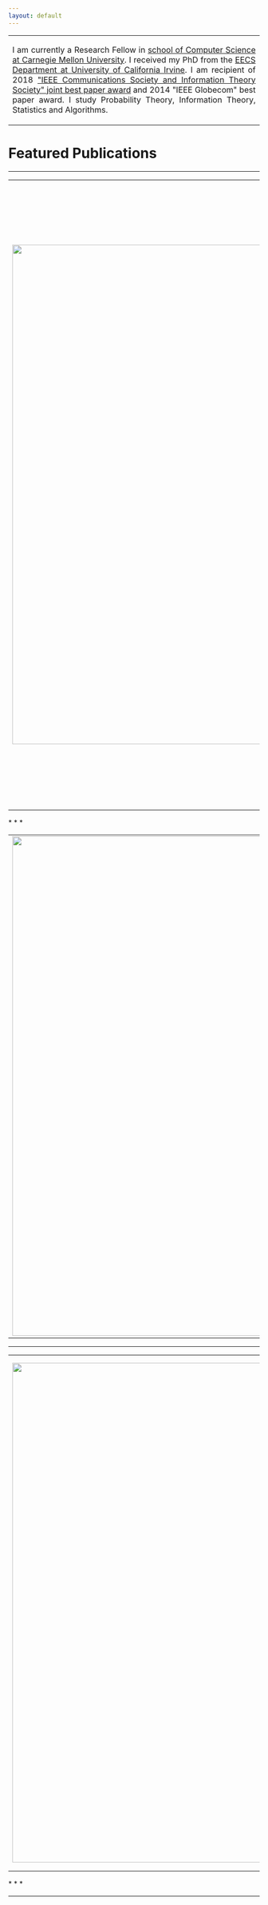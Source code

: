 ```yaml
---
layout: default
---
```

<div class="menu-container noselect">
   <table class="content-table">
      <tr>
        <td>
          <p align="justify" class="text right-align text-large add-top-margin" style="width:100%;">
              I am currently a Research Fellow in <a href="https://www.cs.cmu.edu/"> school of Computer Science at Carnegie Mellon University</a>. I received my PhD from the <a href="https://engineering.uci.edu/dept/eecs">EECS Department at University of California Irvine</a>. I am recipient of 2018 <a href="https://ieeexplore.ieee.org/abstract/document/8581557">"IEEE Communications Society and Information Theory Society" joint best paper award</a> and 2014 "IEEE Globecom" best paper award. I study Probability Theory, Information Theory, Statistics and Algorithms.
          </p>
        </td>
      </tr>
   </table>
</div>




# Featured Publications
* * *

<div class="menu-container noselect">
   <table class="content-table">
    <col width="500px" />
    <col width="800px" />
      <tr>
        <td>
          <img class="left-align image noselect" src="/images/figgg.png" width="1000">
        </td>
        <td>
          <p  class="text right-align text-large add-top-margin" align="center">
            <font style="font-size:20px">ForestDSH: A Universal Hash Design for Discrete Probability Distributions</font><br>
            <font style="font-size:15px">Arash Gholami Davoodi, Sean Chang, Hyun Gon Yoo, Anubhav Baweja, Mihir Mongia and Hosein Mohimani<br>
            DAMI 2020</font><br></p>
           <p align="justify" class="text right-align text-large add-top-margin">
            <font style="font-size:13px">In this paper, we consider the problem of classification of M high dimensional queries to N high dimensional classes  where A and B are discrete alphabets and the probabilistic model that relates data to the classes P(x,y) is known. The problem is analogous to the  nearest neighbor search problem, where the goal is to find the data point in a database that is the most similar to a query point. To solve our high dimensional classification problem, we introduce distribution sensitive hashes that map jointly generated pairs (x,y)~P  to the same bucket with probability higher than random pairs x~P^X and y~P^Y, where  P^X and P^Y are the marginal probability distributions of P. We design distribution sensitive hashes using a forest of decision trees and we show that the complexity of search grows with O(N^lambda(P)) where lambda(P) is expressed in an analytical form.  </font><br>
<font style="font-size:15px"> </font>
          </p>
        </td>
      </tr>
   </table>
</div>
* * *

<div class="menu-container noselect">
   <table class="content-table">
    <col width="500px" />
    <col width="800px" />
      <tr>
        <td>
          <img class="left-align image noselect" src="/images/figs.png" width="1000">
        </td>
        <td>
          <p class="text right-align text-large add-top-margin" style="width:100%;" align="center">
            <font style="font-size:20px">Sum-set inequalities from aligned image sets: Instruments for robust GDoF bounds </font><br>
            <font style="font-size:15px">Arash Gholami Davoodi and Syed Ali Jafar</font><br>
              IEEE Transactions  on Information Theory, 2020<br>
             </p>
             <p align="justify" class="text right-align text-large add-top-margin" style="width:100%;" >
            <font style="font-size:13px">Sum-set inequalities specialized to the generalized degrees of freedom (GDoF)
framework are presented in this paper. These are information theoretic lower bounds on the entropy of bounded density
linear combinations of discrete, power-limited dependent random variables in terms of the joint
entropies of arbitrary linear combinations of new random variables that are obtained by power
level partitioning of the original random variables. </font><br>
                </p>
           <p class="text right-align text-large add-top-margin" style="width:100%;" align="center">
<font style="font-size:15px"> <a href="https://arxiv.org/pdf/1703.01168.pdf">PDF</a> </font>
          </p>
        </td>
      </tr>
   </table>
</div>

* * *

<div class="menu-container noselect">
   <table class="content-table">
    <col width="500px" />
    <col width="800px" />
      <tr>
        <td>
          <img class="left-align image noselect" src="/images/Model.png" width="1000">
        </td>
        <td>
          <p  class="text right-align text-large add-top-margin" align="center">
            <font style="font-size:20px">Measuring Mutual Information Between All Pairs of Variables in Subquadratic Complexity</font><br>
            <font style="font-size:15px">Mohsen Ferdowsi, Arash Gholami Davoodi,  and Hosein Mohimani<br>
            AISTATS 2020</font><br>
            </p>
            <p align="justify" class="text right-align text-large add-top-margin" >
            <font style="font-size:13px">Finding associations between pairs of variables in large datasets is crucial for various disciplines. The brute force method for solving this problem requires computing the mutual information between (N choose 2) pairs. In this paper, we consider the problem of finding pairs of variables with high mutual information in sub-quadratic complexity. This problem is analogous to the nearest neighbor search, where the goal is to find pairs
among N variables that are similar to each other. To solve this problem, we develop a
new algorithm for finding associations based on constructing a decision tree that assigns a
hash to each variable, in a way that for pairs with higher mutual information, the chance
of having the same hash is higher. </font><br>
<font style="font-size:15px"> </font>
          </p>
        </td>
      </tr>
   </table>
</div>
* * *
<div class="menu-container noselect">
   <table class="content-table">
    <col width="500px" />
    <col width="800px" />
      <tr>
        <td>
          <img class="left-align image noselect" src="/images/ALS.png" width="1000">
        </td>
        <td>
          <p  class="text cright-align text-large add-top-margin" style="width:100%;" align="center">
              <font style="font-size:20px">Aligned image sets under channel uncertainty: Settling conjectures on the collapse of degrees of freedom under finite precision CSIT </font><br>
              <font style="font-size:15px">Arash Gholami Davoodi and Syed Ali Jafar<br>
                 IEEE Transactions on Information Theory, 2016</font><br>
              <font style="color:red;"> 2019 IEEE Communications Society and Information Theory Society Joint Best Paper Award in Paris, France and 2014 IEEE GLOBECOM Best Paper Award in Austin,Texas </font><br> 
             </p>
             <p align="justify" class="text right-align text-large add-top-margin" >
               <font style="font-size:13px">A conjecture made by Lapidoth et al. at Allerton 2005 (also an open problem presented at ITA 2006) states that the degrees of freedom (DoF) of a two user broadcast channel, where the transmitter is equipped with two antennas and each user is equipped with one antenna, must collapse under finite precision channel state information at the transmitter (CSIT). That this conjecture, which predates interference alignment, has remained unresolved, is emblematic of a pervasive lack of understanding of the DoF of wireless networks-including interference and X networks-under channel uncertainty at the transmitter(s). In this paper, we prove that the conjecture is true in all non-degenerate settings (e.g., where the probability density function of unknown channel coefficients exists and is bounded). This also settles a related recent conjecture by Tandon et al. We are also able to generalize the result to the collapse of DoF to unity under non-degenerate channel uncertainty for the general K-user interference and M × N user X networks as well. </font><br>
                </p>
           <p  class="text right-align text-large add-top-margin" align="center">
             <a href="https://ieeexplore.ieee.org/abstract/document/7502087"><font style="font-size:15px">PDF</font></a>
           </p>  
         </td>
      </tr>
   </table>
</div>


# Rest of Publications
* * *

<ul>
  <li>A. G. Davoodi, S. A. Jafar, "<a href="https://ieeexplore.ieee.org/abstract/document/8849793">DoF Region of the MIMO (M,N_1,N_2) Broadcast Channel with Partial CSIT," IEEE Transactions on Information Theory, 2020</a>. <p style="color:Brown;">Journal</p>  </li>
  <li>A. G. Davoodi, S. A. Jafar, "<a href="https://ieeexplore.ieee.org/abstract/document/8756112">Optimality of Simple Layered Superposition Coding in the 3 User MISO BC with Finite Precision CSIT," IEEE Transactions on Information Theory, 2019</a>. <p style="color:Brown;">Journal</p></li>
  <li>A. G. Davoodi, S. A. Jafar, "<a href="https://ieeexplore.ieee.org/abstract/document/8478408">Aligned Image Sets and the GDoF of Symmetric MIMO Interference Channel with Partial CSIT," IEEE Transactions on Information Theory, 2018</a>. <p style="color:Brown;">Journal</p></li>
     <li>A. G. Davoodi, S. A. Jafar, "<a href="https://ieeexplore.ieee.org/abstract/document/8409477">K-User Symmetric M*N MIMO Interference Channel with Finite Precision CSIT: A GDoF Perspective," IEEE Transactions on Information Theory, 2018</a>. <p style="color:Brown;">Journal</p></li>
     <li>A. G. Davoodi, B. Yuan, S. A. Jafar, "<a href="http://ieeexplore.ieee.org/stamp/stamp.jsp?arnumber=7541508&tag=1">GDoF of the MISO BC: Bridging the gap between finite precision CSIT and perfect CSIT," IEEE Transactions on Information Theory, 2018</a>. <p style="color:Brown;">Journal</p></li>
     <li>A. G. Davoodi, S. A. Jafar, "<a href="https://ieeexplore.ieee.org/abstract/document/8360458">Network Coherence Time Matters: Interference Networks with Finite Precision CSIT Perfect CSIR," IEEE Transactions on Information Theory, 2018</a>. <p style="color:Brown;">Journal</p></li>
   <li>A. G. Davoodi, S. A. Jafar, "<a href="https://ieeexplore.ieee.org/abstract/document/7541510">Generalized DoF of the symmetric K-user interference channel under finite precision CSIT," IEEE Transactions on Information Theory, 2017</a>. <p style="color:Brown;">Journal</p></li>
      <li>A. G. Davoodi, S. A. Jafar, "<a href="https://ieeexplore.ieee.org/abstract/document/7604114">Transmitter cooperation under finite precision CSIT: A GDoF perspective," IEEE Transactions on Information Theory, 2016</a>. <p style="color:Brown;">Journal</p></li>
   <li>M. J. Emadi, A. G. Davoodi, M. R. Aref, "<a href="https://ieeexplore.ieee.org/abstract/document/6555770">Analytical power allocation for a full duplex decode-and-forward relay channel," IEEE IET, 2013</a>. <p style="color:Brown;">Journal</p></li>
   <li>A. Davodi, D. Ganji, A G. Davoodi, A. Asgari, "<a href="https://www.sciencedirect.com/science/article/abs/pii/S0096300309005359">Finding general and explicit solutions (2+1) dimensional Broer-Kaup-Kupershmidt system nonlinear equation,"Elsevier, 2010</a>. <p style="color:Brown;">Journal</p></li>
   <li>G. Domairry, A. Davodi, A. G. Davoodi, "<a href="https://onlinelibrary.wiley.com/doi/abs/10.1002/num.20440">Solutions for the Double Sine-Gordon equations by Exp-function method, Tanh and Extended Tanh methods," Wiley, 2010</a>. <p style="color:Brown;">Journal</p></li>
</ul>

# Honors and Awards
* * *

<ul>
 <li> "<a href="https://ieeexplore.ieee.org/abstract/document/8581557"> IEEE Communications Society and Information Theory Society Joint Best Paper Award, Paris France, 2018.</a> </li>
<li>"<a href="http://www.cbd.cmu.edu/directory/fellows/current-lane-fellows/"> Lane Fellowship from School of Computer Science, Carnegie Mellon University, 2018.</a></li>
<li>"<a href="http://engineering.uci.edu/news/2015/1/engineering-professors-and-graduate-students-win-ieee-best-paper-awards">IEEE GLOBECOM Best Paper Award, Austin, Texas, 2014.</a></li>
<li>University of California Fellowship for Graduate Studies, 2014.</li>
<li>Henry Samueli Fellowship Summer, 2014.</li>
<li>Ranked 1^st in the Ph.D. Preliminary Exam, EECS, UCI, 2013.</li>
<li>Ranked 2^nd (top 0.007%) among 20,000 participants in the Iranian nationwide Ph.D. entrance exam, 2012.</li>
<li>Ranked 2^nd (top 0.007%) among 30,000 participants in the Iranian nationwide M.Sc. entrance exam, 2009.</li>
<li>Ranked  8^th (top 0.002%) among 400,000 participants in the Iranian nationwide B.Sc. entrance exam, 2005.</li>
<li>Iran National Elite Foundation Fellowship, 2005.</li>
<li>Bronze Medal in National Mathematics Olympiad, 2003.</li>

</ul>


